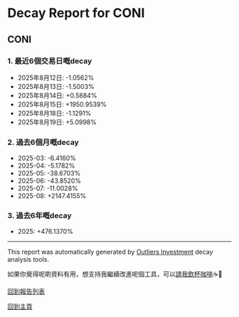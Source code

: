 # Decay Report for CONI

## CONI

### 1. 最近6個交易日嘅decay

- 2025年8月12日: -1.0562%
- 2025年8月13日: -1.5003%
- 2025年8月14日: +0.5884%
- 2025年8月15日: +1950.9539%
- 2025年8月18日: -1.1291%
- 2025年8月19日: +5.0998%

### 2. 過去6個月嘅decay

- 2025-03: -6.4160%
- 2025-04: -5.1782%
- 2025-05: -38.6703%
- 2025-06: -43.8520%
- 2025-07: -11.0028%
- 2025-08: +2147.4155%

### 3. 過去6年嘅decay

- 2025: +476.1370%

------------------------------
This report was automatically generated by [Outliers Investment](https://outliersecon.github.io/Outliers-Investment/) decay analysis tools.

如果你覺得呢啲資料有用，想支持我繼續改進呢個工具，可以[請我飲杯咖啡](https://buymeacoffee.com/outliersecon)☕🙏

[回到報告列表](https://outliersecon.github.io/Outliers-Investment/reports/reports_public)

[回到主頁](https://outliersecon.github.io/Outliers-Investment/)